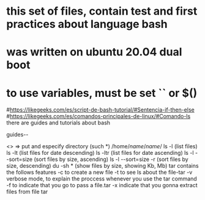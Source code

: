 # this set of files, contain test and first practices about language bash
# was written on ubuntu 20.04 dual boot
# to use variables, must be set `` or $()


#https://likegeeks.com/es/script-de-bash-tutorial/#Sentencia-if-then-else
#https://likegeeks.com/es/comandos-principales-de-linux/#Comando-ls
there are guides and tutorials about bash


guides-- 


<<ls>> => put and especify directory (such *) /home/*name*/*name*/
ls -l (list files)
ls -lt (list files for date descending)
ls -ltr (list files for date ascending)
ls -l --sort=size (sort files by size, ascending)
ls -l --sort=size -r  (sort files by size, descending)
du -sh * (show files by size, showing Kb, Mb)
tar contains the follows features
	-c to create a new file
	-t to see ls about the file-tar
	-v verbose mode, to explain the proccess whenever you use the tar command
	-f to indicate that you go to pass a file.tar
	-x indicate that you gonna extract files from file tar
